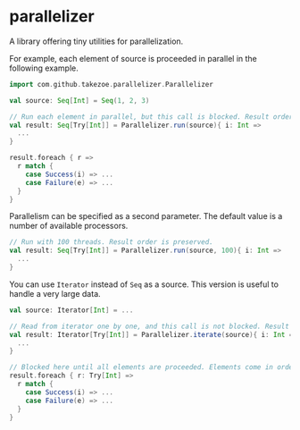 parallelizer
====

A library offering tiny utilities for parallelization.

For example, each element of source is proceeded in parallel in the following example.

```scala
import com.github.takezoe.parallelizer.Parallelizer

val source: Seq[Int] = Seq(1, 2, 3)

// Run each element in parallel, but this call is blocked. Result order is preserved.
val result: Seq[Try[Int]] = Parallelizer.run(source){ i: Int =>
  ...
}

result.foreach { r =>
  r match {
    case Success(i) => ...
    case Failure(e) => ...
  }
}
```

Parallelism can be specified as a second parameter. The default value is a number of available processors.

```scala
// Run with 100 threads. Result order is preserved.
val result: Seq[Try[Int]] = Parallelizer.run(source, 100){ i: Int =>
  ...
}
```

You can use `Iterator` instead of `Seq` as a source. This version is useful to handle a very large data.

```scala
val source: Iterator[Int] = ...

// Read from iterator one by one, and this call is not blocked. Result order is not preserved.
val result: Iterator[Try[Int]] = Parallelizer.iterate(source){ i: Int =>  
  ...
}

// Blocked here until all elements are proceeded. Elements come in order of completion.
result.foreach { r: Try[Int] =>
  r match {
    case Success(i) => ...
    case Failure(e) => ...
  }
}
```
